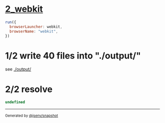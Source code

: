 # [2_webkit](../../dev_errors_snapshots.test.mjs#L101)

```js
run({
  browserLauncher: webkit,
  browserName: "webkit",
})
```

# 1/2 write 40 files into "./output/"

see [./output/](./output/)

# 2/2 resolve

```js
undefined
```

---

<sub>
  Generated by <a href="https://github.com/jsenv/core/tree/main/packages/independent/snapshot">@jsenv/snapshot</a>
</sub>
